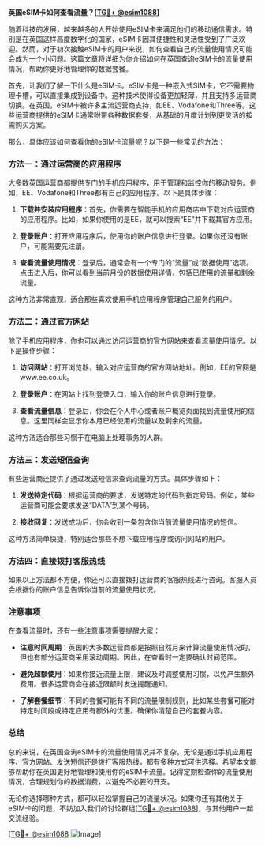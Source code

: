 **英国eSIM卡如何查看流量？[[TG💪+ @esim1088](https://t.me/s/esim1088)]**

随着科技的发展，越来越多的人开始使用eSIM卡来满足他们的移动通信需求。特别是在英国这样高度数字化的国家，eSIM卡因其便捷性和灵活性受到了广泛欢迎。然而，对于初次接触eSIM卡的用户来说，如何查看自己的流量使用情况可能会成为一个小问题。这篇文章将详细为你介绍如何在英国查询eSIM卡的流量使用情况，帮助你更好地管理你的数据套餐。

首先，让我们了解一下什么是eSIM卡。eSIM卡是一种嵌入式SIM卡，它不需要物理卡槽，可以直接集成到设备中。这种技术使得设备更加轻薄，并且支持多运营商切换。在英国，eSIM卡被许多主流运营商支持，如EE、Vodafone和Three等。这些运营商提供的eSIM卡通常附带各种数据套餐，从基础的月度计划到更灵活的按需购买方案。

那么，具体应该如何查看你的eSIM卡流量呢？以下是一些常见的方法：

### 方法一：通过运营商的应用程序

大多数英国运营商都提供专门的手机应用程序，用于管理和监控你的移动服务。例如，EE、Vodafone和Three都有自己的应用程序。以下是具体步骤：

1. **下载并安装应用程序**：首先，你需要在智能手机的应用商店中下载对应运营商的应用程序。比如，如果你使用的是EE，就可以搜索“EE”并下载其官方应用。

2. **登录账户**：打开应用程序后，使用你的账户信息进行登录。如果你还没有账户，可能需要先注册。

3. **查看流量使用情况**：登录后，通常会有一个专门的“流量”或“数据使用”选项。点击进入后，你可以看到当前月份的数据使用详情，包括已使用的流量和剩余流量。

这种方法非常直观，适合那些喜欢使用手机应用程序管理自己服务的用户。

### 方法二：通过官方网站

除了手机应用程序，你也可以通过访问运营商的官方网站来查看流量使用情况。以下是操作步骤：

1. **访问网站**：打开浏览器，输入对应运营商的官方网站地址。例如，EE的官网是www.ee.co.uk。

2. **登录账户**：在网站上找到登录入口，输入你的账户信息进行登录。

3. **查看流量信息**：登录后，你会在个人中心或者账户概览页面找到流量使用的信息。这里同样会显示你本月已经使用的流量以及剩余的流量。

这种方法适合那些习惯于在电脑上处理事务的人群。

### 方法三：发送短信查询

有些运营商还提供了通过发送短信来查询流量的方式。具体步骤如下：

1. **发送特定代码**：根据运营商的要求，发送特定的代码到指定号码。例如，某些运营商可能会要求发送“DATA”到某个号码。

2. **接收回复**：发送成功后，你会收到一条包含你当前流量使用情况的短信。

这种方法简单快捷，特别适合那些不想下载应用程序或访问网站的用户。

### 方法四：直接拨打客服热线

如果以上方法都不方便，你还可以直接拨打运营商的客服热线进行咨询。客服人员会根据你的账户信息告诉你当前的流量使用状况。

### 注意事项

在查看流量时，还有一些注意事项需要提醒大家：

- **注意时间周期**：英国的大多数运营商都是按照自然月来计算流量使用情况的，但也有部分运营商采用滚动周期。因此，在查看时一定要确认时间范围。
  
- **避免超额使用**：如果你接近流量上限，建议及时调整使用习惯，以免产生额外费用。很多运营商会在接近限额时发送提醒通知。

- **了解套餐细节**：不同的套餐可能有不同的流量限制规则，比如某些套餐可能对特定时间段或特定应用有额外的优惠。确保你清楚自己的套餐内容。

### 总结

总的来说，在英国查询eSIM卡的流量使用情况并不复杂。无论是通过手机应用程序、官方网站、发送短信还是拨打客服热线，都有多种方式可供选择。希望本文能够帮助你在英国更好地管理和使用你的eSIM卡流量。记得定期检查你的流量使用情况，合理规划你的数据消费，以避免不必要的开支。

无论你选择哪种方式，都可以轻松掌握自己的流量状况。如果你还有其他关于eSIM卡的问题，不妨加入我们的讨论群组[[TG💪+ @esim1088](https://t.me/s/esim1088)]，与其他用户一起交流经验。

[[TG💪+ @esim1088](https://t.me/s/esim1088) ![Image](https://i.postimg.cc/4NQfJmqS/Snipaste-2025-05-13-00-14-12.png)]